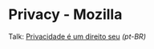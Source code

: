 # Privacy - Mozilla

Talk: [Privacidade é um direito seu](https://brunolima.io/talk-moz-privacy) _(pt-BR)_
